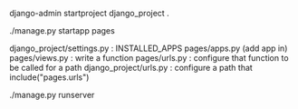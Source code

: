 django-admin startproject django_project .

./manage.py startapp pages

django_project/settings.py : INSTALLED_APPS
     pages/apps.py (add app in)
pages/views.py : write a function
pages/urls.py : configure that function to be called for a path
django_project/urls.py : configure a path that include("pages.urls")


./manage.py runserver
